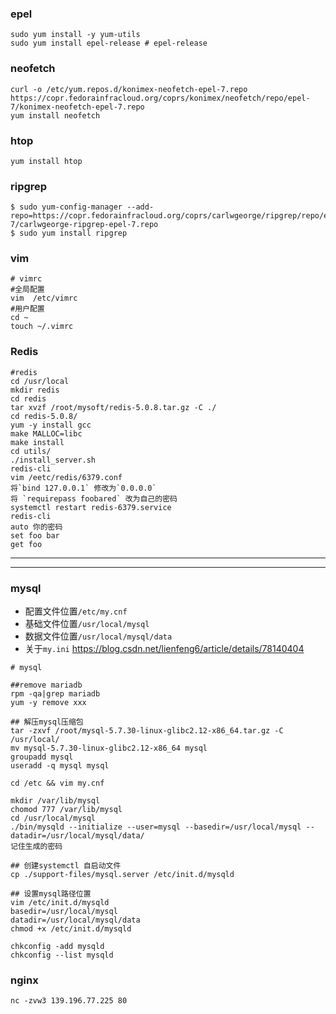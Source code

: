### epel 
```shell
sudo yum install -y yum-utils
sudo yum install epel-release # epel-release
```

### neofetch
```shell
curl -o /etc/yum.repos.d/konimex-neofetch-epel-7.repo https://copr.fedorainfracloud.org/coprs/konimex/neofetch/repo/epel-7/konimex-neofetch-epel-7.repo
yum install neofetch
```

### htop
`yum install htop`

### ripgrep
```shell
$ sudo yum-config-manager --add-repo=https://copr.fedorainfracloud.org/coprs/carlwgeorge/ripgrep/repo/epel-7/carlwgeorge-ripgrep-epel-7.repo
$ sudo yum install ripgrep
```

### vim
```shell
# vimrc
#全局配置
vim  /etc/vimrc
#用户配置
cd ~
touch ~/.vimrc
```

### Redis
```shell
#redis
cd /usr/local
mkdir redis
cd redis
tar xvzf /root/mysoft/redis-5.0.8.tar.gz -C ./
cd redis-5.0.8/
yum -y install gcc
make MALLOC=libc
make install
cd utils/
./install_server.sh
redis-cli
vim /eetc/redis/6379.conf
将`bind 127.0.0.1` 修改为`0.0.0.0`
将 `requirepass foobared` 改为自己的密码
systemctl restart redis-6379.service
redis-cli
auto 你的密码
set foo bar
get foo
```


---
---

### mysql
* 配置文件位置`/etc/my.cnf`
* 基础文件位置`/usr/local/mysql`
* 数据文件位置`/usr/local/mysql/data`
* 关于`my.ini`  https://blog.csdn.net/lienfeng6/article/details/78140404

```shell
# mysql

##remove mariadb
rpm -qa|grep mariadb
yum -y remove xxx

## 解压mysql压缩包
tar -zxvf /root/mysql-5.7.30-linux-glibc2.12-x86_64.tar.gz -C /usr/local/
mv mysql-5.7.30-linux-glibc2.12-x86_64 mysql
groupadd mysql
useradd -q mysql mysql

cd /etc && vim my.cnf

mkdir /var/lib/mysql
chomod 777 /var/lib/mysql
cd /usr/local/mysql
./bin/mysqld --initialize --user=mysql --basedir=/usr/local/mysql --datadir=/usr/local/mysql/data/
记住生成的密码

## 创建systemctl 自启动文件
cp ./support-files/mysql.server /etc/init.d/mysqld

## 设置mysql路径位置
vim /etc/init.d/mysqld
basedir=/usr/local/mysql
datadir=/usr/local/mysql/data
chmod +x /etc/init.d/mysqld

chkconfig -add mysqld
chkconfig --list mysqld
```
### nginx
```shell
nc -zvw3 139.196.77.225 80

```

